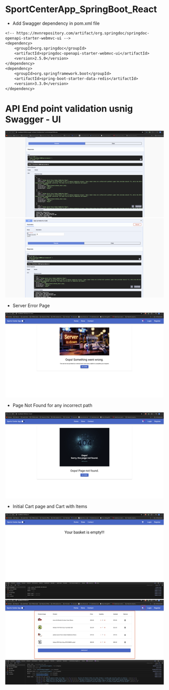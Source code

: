 # SportCenterApp_SpringBoot_React
* Add Swagger dependency in pom.xml file 
```
<!-- https://mvnrepository.com/artifact/org.springdoc/springdoc-openapi-starter-webmvc-ui -->
<dependency>
    <groupId>org.springdoc</groupId>
    <artifactId>springdoc-openapi-starter-webmvc-ui</artifactId>
    <version>2.5.0</version>
</dependency>
<dependency>
	<groupId>org.springframework.boot</groupId>
	<artifactId>spring-boot-starter-data-redis</artifactId>
	<version>3.3.0</version>
</dependency>
```

# API End point validation usnig Swagger - UI

<img src="./ss1.png" alt="swagger1" />
<img src="./ss2.png" alt="swagger2" />

* Server Error Page
<img src="./serverError.png" alt="serverError" />

* Page Not Found for any incorrect path
<img src="./pagNotFound.png" alt="pageNotFound" />

* Initial Cart page and Cart with Items
<img src="./cart0.png" alt="cart0" />

<img src="./cartItems.png" alt="Cart" />
